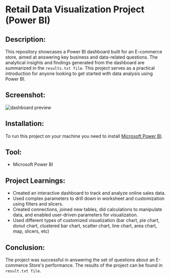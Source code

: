 # Retail Data Visualization Project (Power BI)

## Description:
This repository showcases a Power BI dashboard built for an E-commerce store, aimed at answering key business and data-related questions. The analytical insights and findings generated from the dashboard are summarized in the ```results.txt file```. This project serves as a practical introduction for anyone looking to get started with data analysis using Power BI.

## Screenshot:

![dashboard preview](https://github.com/avishek09/E-Commerce-Store-Analysis-/assets/75924699/5151c585-882b-4db4-b324-a8cc63256fb4)

## Installation:

To run this project on your machine you need to install <a href="https://powerbi.microsoft.com/en-us/downloads/">Microsoft Power BI</a>.

## Tool:

* Microsoft Power BI

## Project Learnings:

* Created an interactive dashboard to track and analyze online sales data.
* Used complex parameters to drill down in worksheet and customization using filters and slicers.
* Created connections, joined new tables, did calculations to manipulate data, and enabled user-driven parameters for visualization.
* Used different types of customized visualization (bar chart, pie chart, donut chart, clustered bar chart, scatter chart, line chart, area chart, map, slicers, etc)

## Conclusion:

The project was successful in answering the set of questions about an E-commerce Store's performance. The results of the project can be found in ```result.txt file```.



